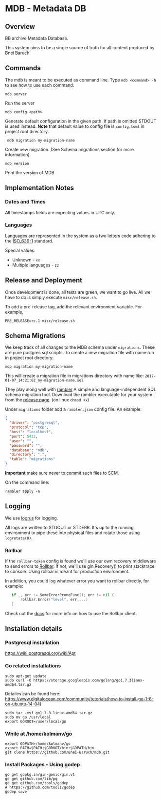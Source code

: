 # MDB - Metadata DB

## Overview

BB archive Metadata Database.

This system aims to be a single source of truth for all content produced by Bnei Baruch. 


## Commands
The mdb is meant to be executed as command line. 
Type `mdb <command> -h` to see how to use each command.
 
```Shell
mdb server
```

Run the server

```Shell
mdb config <path>
```

Generate default configuration in the given path. If path is omitted STDOUT is used instead.
**Note** that default value to config file is `config.toml` in project root directory.

```Shell
 mdb migration my-migration-name
```
Create new migration. (See Schema migrations section for more information).

```Shell
mdb version
```

Print the version of MDB

## Implementation Notes

### Dates and Times
All timestamps fields are expecting values in UTC only.


### Languages
Languages are represented in the system as a two letters code adhering to the [ISO_639-1](https://en.wikipedia.org/wiki/ISO_639-1) standard.

Special values:

* Unknown - `xx` 
* Multiple languages - `zz` 


## Release and Deployment

Once development is done, all tests are green, we want to go live.
All we have to do is simply execute `misc/release.sh`.

To add a pre-release tag, add the relevant environment variable. For example,

```Shell
PRE_RELEASE=rc.1 misc/release.sh
```



## Schema Migrations
We keep track of all changes to the MDB schema under `migrations`. 
These are pure postgres sql scripts.
To create a new migration file with name <my-migration-name> run in project root directory:
```Shell
mdb migration my-migration-name
```
This will create a migration file in migrations directory with name like: `2017-01-07_14:21:02_my-migration-name.sql`

They play along well with [rambler](https://github.com/elwinar/rambler) A simple and language-independent SQL schema migration tool.
Download the rambler executable for your system from the [release page](https://github.com/elwinar/rambler/releases).
(on linux `chmod +x`)

Under `migrations` folder add a `rambler.json` config file. An example:

```JSON
{
  "driver": "postgresql",
  "protocol": "tcp",
  "host": "localhost",
  "port": 5432,
  "user": "",
  "password": "",
  "database": "mdb",
  "directory": ".",
  "table": "migrations"
}
```

**Important** make sure never to commit such files to SCM.

On the command line:

```Shell
rambler apply -a
```


## Logging
We use [logrus](https://github.com/Sirupsen/logrus) for logging.

All logs are written to STDOUT or STDERR. It's up to the running environment
to pipe these into physical files and rotate those using `logrotate(8)`.


### Rollbar
If the `rollbar-token` config is found we'll use our own recovery middleware to send errors to [Rollbar](https://rollbar.com).
If not, we'll use gin.Recovery() to print stacktrace to console. Using rollbar is meant for production environment.

 In addition, you could log whatever error you want to rollbar directly, for example:

 ```Go
    if _, err := SomeErrorProneFunc(); err != nil {
        rollbar.Error("level", err,...)
    }
 ```

 Check out the [docs](https://godoc.org/github.com/stvp/rollbar) for more info on how to use the Rollbar client.


## Installation details

### Postgresql installation

https://wiki.postgresql.org/wiki/Apt

### Go related installations

```Shell
sudo apt-get update
sudo curl -O https://storage.googleapis.com/golang/go1.7.3linux-amd64.tar.gz
```

Detailes can be found here: https://www.digitalocean.com/community/tutorials/how-to-install-go-1-6-on-ubuntu-14-04)

```Shell
sudo tar -xvf go1.7.3.linux-amd64.tar.gz
sudo mv go /usr/local
export GOROOT=/user/local/go
```

### While at /home/kolmanv/go

```Shell
export GOPATH=/home/kolmanv/go
export PATH=$PATH:$GOROOT/bin:$GOPATH/bin
git clone https://github.com/Bnei-Baruch/mdb.git
```

### Install Packages - Using godep
```Shell
go get gopkg.in/gin-gonic/gin.v1
go get github.com/lib/pq
go get github.com/tools/godep
# https://github.com/tools/godep
godep save
```
